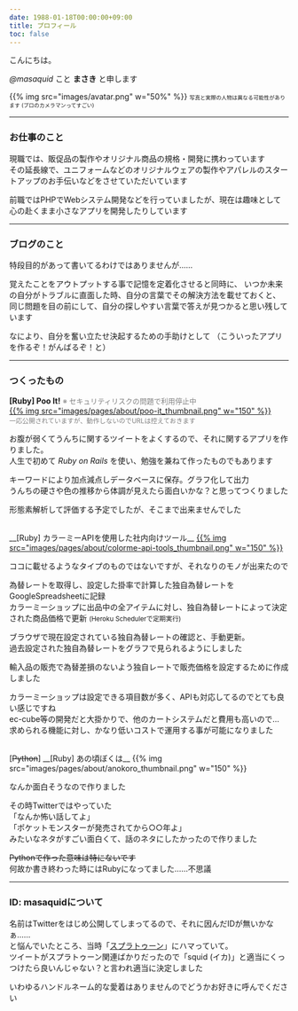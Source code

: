 ```yaml
---
date: 1988-01-18T00:00:00+09:00
title: プロフィール
toc: false
---
```


こんにちは。

_@masaquid_ こと __まさき__ と申します  

{{% img src="images/avatar.png" w="50%" %}}
<span style="font-size: 0.6rem">写真と実際の人物は異なる可能性があります (プロのカメラマンってすごい)</span>

* * *
### お仕事のこと
現職では、販促品の製作やオリジナル商品の規格・開発に携わっています  
その延長線で、ユニフォームなどのオリジナルウェアの製作やアパレルのスタートアップのお手伝いなどをさせていただいています

前職ではPHPでWebシステム開発などを行っていましたが、現在は趣味として心の赴くまま小さなアプリを開発したりしています


* * *
### ブログのこと

特段目的があって書いてるわけではありませんが……

覚えたことをアウトプットする事で記憶を定着化させると同時に、
いつか未来の自分がトラブルに直面した時、自分の言葉でその解決方法を載せておくと、
同じ問題を目の前にして、自分の探しやすい言葉で答えが見つかると思い残しています

なにより、自分を奮い立たせ決起するための手助けとして （こういったアプリを作るぞ！がんばるぞ！と） 

* * *
### つくったもの
__[Ruby] Poo It!__ <span style="font-size: 0.8rem; color: gray;">※ セキュリティリスクの問題で利用停止中</span>  
<a href="/images/pages/about/poo-it_thumbnail.png" target="_blank">{{% img src="images/pages/about/poo-it_thumbnail.png" w="150" %}} </a>  
<small style="color:gray">一応公開されていますが、動作しないのでURLは控えておきます</small>

お腹が弱くてうんちに関するツイートをよくするので、それに関するアプリを作りました。  
人生で初めて _Ruby on Rails_ を使い、勉強を兼ねて作ったものでもあります  

キーワードにより加点減点しデータベースに保存。グラフ化して出力  
うんちの硬さや色の推移から体調が見えたら面白いかな？と思ってつくりました

形態素解析して評価する予定でしたが、そこまで出来ませんでした

<br>
__[Ruby] カラーミーAPIを使用した社内向けツール__
<a href="/images/pages/about/colorme-api-tools_thumbnail.png" target="_blank">{{% img src="images/pages/about/colorme-api-tools_thumbnail.png" w="150" %}} </a>  

ココに載せるようなタイプのものではないですが、それなりのモノが出来たので 

為替レートを取得し、設定した掛率で計算した独自為替レートをGoogleSpreadsheetに記録  
カラーミーショップに出品中の全アイテムに対し、独自為替レートによって決定された商品価格で更新
<small>(Heroku Schedulerで定期実行)</small>  

ブラウザで現在設定されている独自為替レートの確認と、手動更新。  
過去設定された独自為替レートをグラフで見られるようにしました

輸入品の販売で為替差損のないよう独自レートで販売価格を設定するために作成しました 

カラーミーショップは設定できる項目数が多く、APIも対応してるのでとても良い感じですね  
ec-cube等の開発だと大掛かりで、他のカートシステムだと費用も高いので…  
求められる機能に対し、かなり低いコストで運用する事が可能になりました


<br>
[<s>Python</s>] __[Ruby] あの頃ぼくは__
{{% img src="images/pages/about/anokoro_thumbnail.png" w="150" %}}

なんか面白そうなので作りました 

その時Twitterではやっていた  
「なんか怖い話してよ」  
「ポケットモンスターが発売されてから○○年よ」  
みたいなネタがすごい面白くて、話のネタにしたかったので作りました

<s>Pythonで作った意味は特にないです</s>  
何故か書き終わった時にはRubyになってました……不思議

* * *
### ID: masaquidについて

名前はTwitterをはじめ公開してしまってるので、それに因んだIDが無いかなぁ……  
と悩んでいたところ、当時「[スプラトゥーン](https://www.nintendo.co.jp/wiiu/agmj/index.html)」にハマっていて。  
ツイートがスプラトゥーン関連ばかりだったので「squid (イカ)」と適当にくっつけたら良いんじゃない？と言われ適当に決定しました

いわゆるハンドルネーム的な愛着はありませんのでどうかお好きに呼んでください